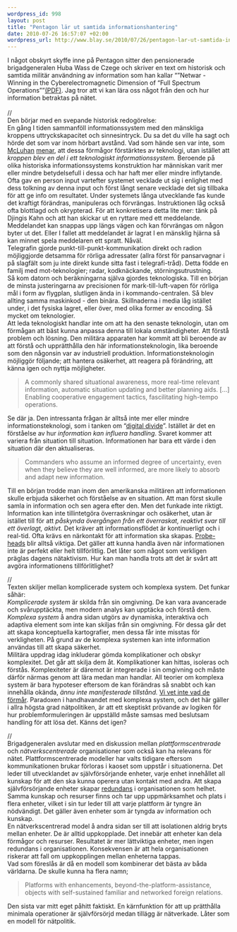 ```yaml
--- 
wordpress_id: 998
layout: post
title: "Pentagon lär ut samtida informationshantering"
date: 2010-07-26 16:57:07 +02:00
wordpress_url: http://www.blay.se/2010/07/26/pentagon-lar-ut-samtida-informationhantering/
---
```

<p style="clear: both">I något obskyrt skyffe inne på Pentagon sitter den pensionerade brigadgeneralen Huba Wass de Czege och skriver en text om historisk och samtida militär användning av information som han kallar “”Netwar - Winning in the Cyberelectromagnetic Dimension of “Full Spectrum Operations””<a href="http://usacac.army.mil/CAC2/MilitaryReview/Archives/English/MilitaryReview_20100430_art006.pdf">(PDF)</a>. Jag tror att vi kan lära oss något från den och hur information betraktas på nätet. <br /><br />//<br />Den börjar med en svepande historisk redogörelse: <br />En gång I tiden sammanföll informationssystem med den mänskliga kroppens uttryckskapacitet och sinnesintryck. Du sa det du ville ha sagt och hörde det som var inom hörbart avstånd. Vad som hände sen var inte, som <a href="http://larvalsubjects.wordpress.com/2010/07/24/mcluhan-space-and-objects/">McLuhan</a> <a href="http://soundcloud.com/das-kapitalismus/kapital-indentitat-mackt-dos">menar</a>, att dessa förmågor förstärktes av teknologi, utan istället att <em>kroppen blev en del i ett teknologiskt informationssystem. </em>Beroende på olika historiska informationssystems konstruktion har människan varit mer eller mindre betydelsefull i dessa och har haft mer eller mindre inflytande. Ofta gav en person input vartefter systemet vecklade ut sig i enlighet med dess tolkning av denna input och först långt senare vecklade det sig tillbaka för att ge info om resultatet. Under systemets långa utvecklande fas kunde det kraftigt förändras, manipuleras och förvrängas. Instruktionen låg också ofta blottlagd och okrypterad. För att konkretisera detta lite mer: tänk på Djingis Kahn och att han skickar ut en ryttare med ett meddelande. Meddelandet kan snappas upp längs vägen och kan förvrängas om någon byter ut det. Eller I fallet att meddelandet är lagrat I en mänsklig hjärna så kan minnet spela meddelaren ett spratt. Nåväl.<br />Telegrafin gjorde punkt-till-punkt-kommunikation direkt och radion möjliggjorde detsamma för rörliga adressater (allra först för pansarvagnar i på slagfält som ju inte direkt kunde sitta fast i telegrafi-tråd). Detta födde en familj med mot-teknologier; radar, kodknäckande, störningsutrustning.<br />Så kom datorn och beräkningarna själva gjordes teknologiska. Till en början de minsta justeringarna av precisionen för mark-till-luft-vapen för rörliga mål i form av flygplan, slutligen ända in i kommando-centralen. Så blev allting samma maskinkod - den binära. Skillnaderna i media låg istället under, i det fysiska lagret, eller över, med olika former av encoding. Så mycket om teknologier.<br />Att leda teknologiskt handlar inte om att ha den senaste teknologin, utan om förmågan att bäst kunna anpassa denna till lokala omständigheter. Att förstå problem och lösning. Den militära apparaten har kommit att bli beroende av att förstå och upprätthålla den här informationsteknologin, lika beroende som den någonsin var av industriell produktion. Informationsteknologin möjliggör följande; att hantera osäkerhet, att reagera på förändring, att känna igen och nyttja möjligheter. </p><blockquote style="clear: both"><p>A commonly shared situational awareness, more real-time relevant information, automatic situation updating and better planning aids. […] Enabling cooperative engagement tactics, fascilitating high-tempo operations.</p></blockquote><p style="clear: both">Se där ja. Den intressanta frågan är alltså inte mer eller mindre informationsteknologi, som i tanken om “<a href="http://www.blay.se/2009/10/08/transitio-symposium/">digital divide</a>”. Istället är det en förståelse av hur <em>information kan influera handling</em>. Svaret kommer att variera från situation till situation. Informationen har bara ett värde i den situation där den aktualiseras. </p><blockquote style="clear: both"><p>Commanders who assume an informed degree of uncertainty, even when they believe they are well informed, are more likely to absorb and adapt new information. </p></blockquote><p style="clear: both">Till en början trodde man inom den amerikanska militären att informationen skulle erbjuda säkerhet och förståelse av en situation. Att man först skulle samla in information och sen agera efter den. Men det funkade inte riktigt. Information kan inte tillintetgöra överraskningar och osäkerhet, utan är istället till för att <em>påskynda övergången från ett överraskat, reaktivt svar till ett överlagt, aktivt.</em> Det kräver att informationsflödet är kontinuerligt och i real-tid. Ofta krävs en närkontakt för att information ska skapas. <a href="http://www.blay.se/2010/06/14/smitta-och-plattform/">Probe-heads</a> blir alltså viktiga. Det gäller att kunna handla även när informationen inte är perfekt eller helt tillförlitlig. Det låter som något som verkligen präglas dagens nätaktivism. Hur kan man handla trots att det är svårt att avgöra informationens tillförlitlighet?</p><p style="clear: both">//<br />Texten skiljer mellan komplicerade system och komplexa system. Det funkar såhär: <br /><em>Komplicerade system</em> är skilda från sin omgivning. De kan vara avancerade och svårupptäckta, men modern analys kan upptäcka och förstå dem. <br /><em>Komplexa system</em> å andra sidan utgörs av dynamiska, interaktiva och adaptiva element som inte kan skiljas från sin omgivning. För dessa går det att skapa konceptuella kartografier, men dessa får inte misstas för verkligheten. På grund av de komplexa systemen kan inte information användas till att skapa säkerhet.<br />Militära uppdrag idag inkluderar gömda komplikationer och obskyr komplexitet. Det går att skilja dem åt. Komplikationer kan hittas, isoleras och förstås. Komplexiteter är däremot är integrerade i sin omgivning och måste därför närmas genom att lära medan man handlar. All teorier om komplexa system är bara hypoteser eftersom de kan förändras så snabbt och kan innehålla okända, <em>ännu inte manifesterade tillstånd. </em><a href="http://danielrisberg.wordpress.com/2009/05/17/i-de-intelligenta-maskinernas-tidsalder/">Vi vet inte vad de förmår</a>. Paradoxen i handhavandet med komplexa system, och det här gäller i allra högsta grad nätpolitiken, är att ett skeptiskt prövande av logiken för hur problemformuleringen är uppställd måste samsas med beslutsam handling för att lösa det. Känns det igen?</p><p style="clear: both">//<br />Brigadgeneralen avslutar med en diskussion mellan <em>plattformscentrerade</em> och <em>nätverkscentrerade</em> organisationer som också kan ha relevans för nätet. Plattformscentrerade modeller har valts tidigare eftersom kommunikationen brukar förloras i kaoset som uppstår i situationerna. Det leder till utvecklandet av självförsörjande enheter, varje enhet innehållet all kunskap för att den ska kunna operera utan kontakt med andra. Att skapa självförsörjande enheter skapar <a href="http://www.blay.se/2009/03/12/svarar-chrisk-om-delanda/">redundans</a> i organisationen som helhet. Samma kunskap och resurser finns och tar upp uppmärksamhet och plats i flera enheter, vilket i sin tur leder till att varje plattform är tyngre än nödvändigt. Det gäller även enheter som är tyngda av information och kunskap.<br />En nätverkscentrerad model å andra sidan ser till att isolationen aldrig bryts mellan enheter. De är alltid uppkopplade. Det innebär att enheter kan dela förmågor och resurser. Resultatet är mer lättviktiga enheter, men ingen redundans i organisationen. Konsekvensen är att hela organisationen riskerar att fall om uppkopplingen mellan enheterna tappas. <br />Vad som föreslås är då en modell som kombinerar det bästa av båda världarna. De skulle kunna ha flera namn; </p><blockquote style="clear: both"><p>Platforms with enhancements, beyond-the-platform-assistance, objects with self-sustained familiar and networked foreign relations.</p></blockquote><p style="clear: both">Den sista var mitt eget påhitt faktiskt. En kärnfunktion för att up
prätthålla minimala operationer är självförsörjd medan tillägg är nätverkade. Låter som en modell för nätpolitik. </p><br class="final-break" style="clear: both" />
